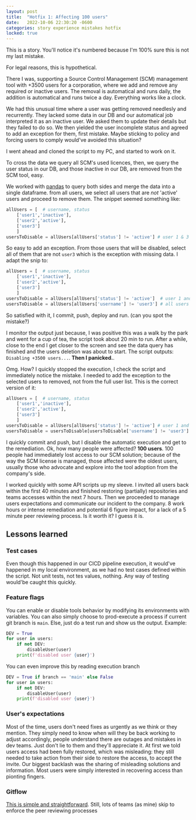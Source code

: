 ```yaml
---
layout: post
title:  "Hotfix 1: Affecting 100 users"
date:   2022-10-06 22:30:20 -0600
categories: story experience mistakes hotfix
locked: true
---
```


This is a story. You'll notice it's numbered because I'm 100% sure this is not my last mistake.

For legal reasons, this is hypothetical.

There I was, supporting a Source Control Management (SCM) management tool with +3500 users for a corporation, where we add and remove any required or inactive users. The removal is automatical and runs daily, the addition is automatical and runs twice a day. Everything works like a clock.

We had this unusual time where a user was getting removed needlesly and recurrently. They lacked some data in our DB and our automatical job interpreted it as an inactive user. We asked them to update their details but they failed to do so. We then yielded the user incomplete status and agreed to add an exception for them, first mistake. Maybe sticking to policy and forcing users to comply would've avoided this situation?

I went ahead and cloned the script to my PC, and started to work on it.

To cross the data we query all SCM's used licences, then, we query the user status in our DB, and those inactive in our DB, are removed from the SCM tool, easy.

We worked with [pandas][] to query both sides and merge the data into a single dataframe. from all users, we select all users that are _not_ 'active' users and proceed to remove them. The snippet seemed something like:

```python
allUsers = [  # username, status
    ['user1','inactive'],
    ['user2','active'],
    ['user3']
    ]
usersToDisable = allUsers[allUsers['status'] != 'active'] # user 1 & 3
```

So easy to add an exception. From those users that will be disabled, select all of them that are not `user3` which is the exception with missing data. I adapt the snip to:

```python
allUsers = [  # username, status
    ['user1','inactive'],
    ['user2','active'],
    ['user3']
    ]
usersToDisable = allUsers[allUsers['status'] != 'active']  # user 1 and 3
usersToDisable = allUsers[allUsers['username'] != 'user3'] # all users but 3
```

So satisfied with it, I commit, push, deploy and run. (can you spot the mistake?) 

I monitor the output just because, I was positive this was a walk by the park and went for a cup of tea, the script took about 20 min to run. After a while, close to the end I get closer to the screen and see the data query has finished and the users deletion was about to start. The script outputs: `Disabling +3500 users...`. **Then I panicked.**.

Omg. How? I quickly stopped the execution, I check the script and immediately notice the mistake. I needed to add the exception to the selected users to removed, not from the full user list. This is the correct version of it:

```python
allUsers = [  # username, status
    ['user1','inactive'],
    ['user2','active'],
    ['user3']
    ]
usersToDisable = allUsers[allUsers['status'] != 'active'] # user 1 and 3
usersToDisable = usersToDisable[usersToDisable['username'] != 'user3'] # user 1
```

I quickly commit and push, but I disable the automatic execution and get to the remediation. Ok, how many people were affected? **100 users**. 100 people had immediately lost access to our SCM solution; because of the way the SCM license is managed, those affected were the oldest users, usually those who advocate and explore into the tool adoption from the company's side.

I worked quickly with some API scripts up my sleeve. I invited all users back within the first 40 minutes and finished restoring (partially) repositories and teams accesses within the next 7 hours. Then we proceeded to manage users expectations and communicate our incident to the company. 8 work hours or intense remediation and potential 6 figure impact, for a lack of a 5 minute peer reviewing process. Is it worth it? I guess it is.

## Lessons learned

### Test cases

Even though this happened in our CICD pipeline execution, it would've happened in my local environment, as we had no test cases defined within the script. Not unit tests, not tes values, nothing. Any way of testing would'be caught this quickly.

### Feature flags

You can enable or disable tools behavior by modifying its environments with variables. You can also simply choose to prod-execute a process if current git branch is `main`. Else, just do a test run and show us the output. Example:

```python
DEV = True
for user in users:
    if not DEV:
        disableUser(user)
    print(f'disabled user {user}')
```

You can even improve this by reading execution branch

```python
DEV = True if branch == 'main' else False
for user in users:
    if not DEV:
        disableUser(user)
    print(f'disabled user {user}')
```

### User's expectations

Most of the time, users don't need fixes as urgently as we think or they mention. They simply need to know when will they be back working to adjust accordingly, people understand there are outages and mistakes in dev teams. Just don't lie to them and they'll appreciate it. At first we told users access had been fully restored, which was misleading: they still needed to take action from their side to restore the access, to accept the invite. Our biggest backlash was the sharing of misleading solutions and information. Most users were simply interested in recovering access than pionting fingers.

### Gitflow

[This is simple and straightforward][gitflow]. Still, lots of teams (as mine) skip to enforce the peer reviewing processes

[pandas]: https://pandas.pydata.org/
[gitflow]: https://www.atlassian.com/git/tutorials/comparing-workflows/gitflow-workflow
